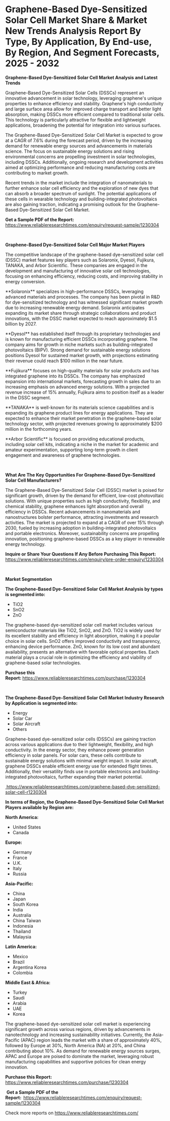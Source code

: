<p><h1>Graphene-Based Dye-Sensitized Solar Cell Market Share & Market New Trends Analysis Report By Type, By Application, By End-use, By Region, And Segment Forecasts, 2025 - 2032</h1></p><p><strong>Graphene-Based Dye-Sensitized Solar Cell Market Analysis and Latest Trends</strong></p>
<p><p>Graphene-Based Dye-Sensitized Solar Cells (DSSCs) represent an innovative advancement in solar technology, leveraging graphene's unique properties to enhance efficiency and stability. Graphene's high conductivity and large surface area allow for improved charge transport and better light absorption, making DSSCs more efficient compared to traditional solar cells. This technology is particularly attractive for flexible and lightweight applications, broadening the potential for integration into various surfaces.</p><p>The Graphene-Based Dye-Sensitized Solar Cell Market is expected to grow at a CAGR of 7.6% during the forecast period, driven by the increasing demand for renewable energy sources and advancements in materials science. The focus on sustainable energy solutions and rising environmental concerns are propelling investment in solar technologies, including DSSCs. Additionally, ongoing research and development activities aimed at optimizing performance and reducing manufacturing costs are contributing to market growth.</p><p>Recent trends in the market include the integration of nanomaterials to further enhance solar cell efficiency and the exploration of new dyes that can absorb a broader spectrum of sunlight. The potential applications of these cells in wearable technology and building-integrated photovoltaics are also gaining traction, indicating a promising outlook for the Graphene-Based Dye-Sensitized Solar Cell Market.</p></p>
<p><strong>Get a Sample PDF of the Report:&nbsp;</strong> <a href="https://www.reliableresearchtimes.com/enquiry/request-sample/1230304?utm_campaign=2931&utm_medium=2&utm_source=Github&utm_content=ia&utm_term=07042025&utm_id=graphene-based-dye-sensitized-solar-cell">https://www.reliableresearchtimes.com/enquiry/request-sample/1230304</a></p>
<p>&nbsp;</p>
<p><strong>Graphene-Based Dye-Sensitized Solar Cell Major Market Players</strong></p>
<p><p>The competitive landscape of the graphene-based dye-sensitized solar cell (DSSC) market features key players such as Solaronix, Dyesol, Fujikura, TANAKA, and Arbor Scientific. These companies are engaged in the development and manufacturing of innovative solar cell technologies, focusing on enhancing efficiency, reducing costs, and improving stability in energy conversion.</p><p>**Solaronix** specializes in high-performance DSSCs, leveraging advanced materials and processes. The company has been pivotal in R&D for dye-sensitized technology and has witnessed significant market growth due to increasing renewable energy demand. Solaronix anticipates expanding its market share through strategic collaborations and product innovations, with the DSSC market expected to reach approximately $1.5 billion by 2027.</p><p>**Dyesol** has established itself through its proprietary technologies and is known for manufacturing efficient DSSCs incorporating graphene. The company aims for growth in niche markets such as building-integrated photovoltaics (BIPV). Strong demand for sustainable energy solutions positions Dyesol for sustained market growth, with projections estimating their revenue could reach $100 million in the near future.</p><p>**Fujikura** focuses on high-quality materials for solar products and has integrated graphene into its DSSCs. The company has emphasized expansion into international markets, forecasting growth in sales due to an increasing emphasis on advanced energy solutions. With a projected revenue increase of 15% annually, Fujikura aims to position itself as a leader in the DSSC segment.</p><p>**TANAKA** is well-known for its materials science capabilities and is expanding its graphene product lines for energy applications. They are expected to enhance their market penetration in the graphene-based solar technology sector, with projected revenues growing to approximately $200 million in the forthcoming years.</p><p>**Arbor Scientific** is focused on providing educational products, including solar cell kits, indicating a niche in the market for academic and amateur experimentation, supporting long-term growth in client engagement and awareness of graphene technologies.</p></p>
<p>&nbsp;</p>
<p><strong>What Are The Key Opportunities For Graphene-Based Dye-Sensitized Solar Cell Manufacturers?</strong></p>
<p><p>The Graphene-Based Dye-Sensitized Solar Cell (DSSC) market is poised for significant growth, driven by the demand for efficient, low-cost photovoltaic solutions. With unique properties such as high conductivity, flexibility, and chemical stability, graphene enhances light absorption and overall efficiency in DSSCs. Recent advancements in nanomaterials and nanostructures bolster performance, attracting investments and research activities. The market is projected to expand at a CAGR of over 15% through 2030, fueled by increasing adoption in building-integrated photovoltaics and portable electronics. Moreover, sustainability concerns are propelling innovation, positioning graphene-based DSSCs as a key player in renewable energy technology.</p></p>
<p><strong>Inquire or Share Your Questions If Any Before Purchasing This Report:</strong> <a href="https://www.reliableresearchtimes.com/enquiry/pre-order-enquiry/1230304?utm_campaign=2931&utm_medium=2&utm_source=Github&utm_content=ia&utm_term=07042025&utm_id=graphene-based-dye-sensitized-solar-cell">https://www.reliableresearchtimes.com/enquiry/pre-order-enquiry/1230304</a></p>
<p>&nbsp;</p>
<p><strong>Market Segmentation</strong></p>
<p><strong>The Graphene-Based Dye-Sensitized Solar Cell Market Analysis by types is segmented into:</strong></p>
<p><ul><li>TiO2</li><li>SnO2</li><li>ZnO</li></ul></p>
<p><p>The graphene-based dye-sensitized solar cell market includes various semiconductor materials like TiO2, SnO2, and ZnO. TiO2 is widely used for its excellent stability and efficiency in light absorption, making it a popular choice in solar cells. SnO2 offers improved conductivity and transparency, enhancing device performance. ZnO, known for its low cost and abundant availability, presents an alternative with favorable optical properties. Each material plays a crucial role in optimizing the efficiency and viability of graphene-based solar technologies.</p></p>
<p><strong>Purchase this Report:&nbsp;</strong><a href="https://www.reliableresearchtimes.com/purchase/1230304?utm_campaign=2931&utm_medium=2&utm_source=Github&utm_content=ia&utm_term=07042025&utm_id=graphene-based-dye-sensitized-solar-cell">https://www.reliableresearchtimes.com/purchase/1230304</a></p>
<p>&nbsp;</p>
<p><strong>The Graphene-Based Dye-Sensitized Solar Cell Market Industry Research by Application is segmented into:</strong></p>
<p><ul><li>Energy</li><li>Solar Car</li><li>Solar Aircraft</li><li>Others</li></ul></p>
<p><p>Graphene-based dye-sensitized solar cells (DSSCs) are gaining traction across various applications due to their lightweight, flexibility, and high conductivity. In the energy sector, they enhance power generation efficiency in solar panels. For solar cars, these cells contribute to sustainable energy solutions with minimal weight impact. In solar aircraft, graphene DSSCs enable efficient energy use for extended flight times. Additionally, their versatility finds use in portable electronics and building-integrated photovoltaics, further expanding their market potential.</p></p>
<p><a href="https://www.reliableresearchtimes.com/graphene-based-dye-sensitized-solar-cell-r1230304?utm_campaign=2931&utm_medium=2&utm_source=Github&utm_content=ia&utm_term=07042025&utm_id=graphene-based-dye-sensitized-solar-cell">&nbsp;https://www.reliableresearchtimes.com/graphene-based-dye-sensitized-solar-cell-r1230304</a></p>
<p><strong>In terms of Region, the Graphene-Based Dye-Sensitized Solar Cell Market Players available by Region are:</strong></p>
<p>
    <p> <strong> North America: </strong>
        <ul>
            <li>United States</li>
            <li>Canada</li>
        </ul>
        </p> 
    <p> <strong> Europe: </strong>
        <ul>
            <li>Germany</li>
            <li>France</li>
            <li>U.K.</li>
            <li>Italy</li>
            <li>Russia</li>
        </ul>
        </p> 
    <p> <strong> Asia-Pacific: </strong>
        <ul>
            <li>China</li>
            <li>Japan</li>
            <li>South Korea</li>
            <li>India</li>
            <li>Australia</li>
            <li>China Taiwan</li>
            <li>Indonesia</li>
            <li>Thailand</li>
            <li>Malaysia</li>
        </ul>
        </p> 
    <p> <strong> Latin America: </strong>
        <ul>
            <li>Mexico</li>
            <li>Brazil</li>
            <li>Argentina Korea</li>
            <li>Colombia</li>
        </ul>
        </p> 
    <p> <strong> Middle East & Africa: </strong>
        <ul>
            <li>Turkey</li>
            <li>Saudi</li>
            <li>Arabia</li>
            <li>UAE</li>
            <li>Korea</li>
        </ul>
    </p>
    </p>
<p><p>The graphene-based dye-sensitized solar cell market is experiencing significant growth across various regions, driven by advancements in nanotechnology and increasing sustainability initiatives. Currently, the Asia-Pacific (APAC) region leads the market with a share of approximately 40%, followed by Europe at 30%, North America (NA) at 20%, and China contributing about 10%. As demand for renewable energy sources surges, APAC and Europe are poised to dominate the market, leveraging robust manufacturing capabilities and supportive policies for clean energy innovation.</p></p>
<p><strong>Purchase this Report: </strong><a href="https://www.reliableresearchtimes.com/purchase/1230304?utm_campaign=2931&utm_medium=2&utm_source=Github&utm_content=ia&utm_term=07042025&utm_id=graphene-based-dye-sensitized-solar-cell">https://www.reliableresearchtimes.com/purchase/1230304</a></p>
<p>&nbsp;<strong>Get a Sample PDF of the Report:&nbsp;&nbsp;</strong><a href="https://www.reliableresearchtimes.com/enquiry/request-sample/1230304?utm_campaign=2931&utm_medium=2&utm_source=Github&utm_content=ia&utm_term=07042025&utm_id=graphene-based-dye-sensitized-solar-cell">https://www.reliableresearchtimes.com/enquiry/request-sample/1230304</a></p>
<p><strong></strong></p>
<p>Check more reports on <a href="https://www.reliableresearchtimes.com/?utm_campaign=2931&utm_medium=2&utm_source=Github&utm_content=ia&utm_term=07042025&utm_id=graphene-based-dye-sensitized-solar-cell">https://www.reliableresearchtimes.com/</a></p>